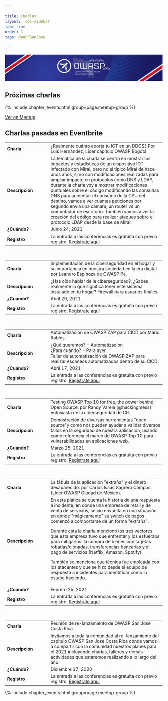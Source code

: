 ```yaml
---

title: Charlas
layout:  col-sidebar
tab: true
order: 1
tags: OWASPSanJose

---
```


<img src="assets/images/owasp_top.jpeg" />

## Próximas charlas

{% include chapter_events.html group=page.meetup-group %}

[Ver en Meetup](https://www.meetup.com/owasp-san-jose-cr/)

## Charlas pasadas en Eventbrite

<table>
  <tbody>
    <tr>
      <td WIDTH="125"><b>Charla</b> </td>
      <td> ¿Realmente cuánto aporta tu IOT en un DDOS? Por Luis Hernández, Líder capítulo OWASP Bogotá.</td>
    </tr>
    <tr>
      <td><b>Descripción</b> </td>
      <td> 
        La temática de la charla se centra en mostrar los impactos y estadísticas de un dispositivo IOT infectado con Mirai, pero no el típico Mirai de hace unos años, si no con modificaciones realizadas para ampliar impacto en protocolos como DNS y LDAP, durante la charla voy a mostrar modificaciones puntuales sobre el código modificando las consultas DNS para aumentar el consumo de la CPU del destino, vamos a ver cuántas peticiones por segundo envía una cámara, un router vs un computador de escritorio. También vamos a ver la creación del código para realizar ataques sobre el protocolo LDAP desde la base de Mirai.
      </td>
    </tr>
    <tr>
      <td><b>¿Cuándo?</b> </td>
      <td>Junio 24, 2021</td>
    </tr>
    <tr>
      <td><b>Registro</b></td>
      <td> La entrada a las conferencias es gratuita con previo registro. <a rel="nofollow" class="external text" href="https://www.meetup.com/owasp-san-jose-cr/events/278911305">Regístrate aquí</a></td>
    </tr>
  </tbody>
</table>
<br/>

<table>
  <tbody>
    <tr>
      <td WIDTH="125"><b>Charla</b> </td>
      <td> Implementación de la ciberseguridad en el hogar y su importancia en nuestra sociedad en la era digital. por Leandro Espinoza de OWASP Pa.</td>
    </tr>
    <tr>
      <td><b>Descripción</b> </td>
      <td> ¿Has oído hablar de la ciberseguridad?, ¿Sabes realmente lo que significa tener este sistema instalado en tu hogar? Firewall para usuarios finales.</td>
    </tr>
    <tr>
      <td><b>¿Cuándo?</b> </td>
      <td>Abril 29, 2021</td>
    </tr>
    <tr>
      <td><b>Registro</b></td>
      <td> La entrada a las conferencias es gratuita con previo registro. <a rel="nofollow" class="external text" href="https://www.eventbrite.com/e/owasp-san-jose-costa-rica-charla-29-de-abril-de-2021-tickets-151002860621">Regístrate aquí</a></td>
    </tr>
  </tbody>
</table>
<br/>

<table>
  <tbody>
    <tr>
      <td WIDTH="125"><b>Charla</b> </td>
      <td>Automatización de OWASP ZAP para CICD por Mario Robles.</td>
    </tr>
    <tr>
      <td><b>Descripción</b> </td>
      <td>¿Qué queremos? - Automatización<br/>
¿Para cuándo? - Para ayer<br/>
Taller de automatización de OWASP ZAP para realizar escaneos automatizados dentro de su CICD.</td>
    </tr>
    <tr>
      <td><b>¿Cuándo?</b> </td>
      <td>Abril 17, 2021</td>
    </tr>
    <tr>
      <td><b>Registro</b></td>
      <td> La entrada a las conferencias es gratuita con previo registro. <a rel="nofollow" class="external text" href="https://www.eventbrite.com/e/owasp-san-jose-costa-rica-taller-17-de-abril-de-2021-tickets-149727002495?aff=ebdsoporgprofile#">Regístrate aquí</a></td>
    </tr>
  </tbody>
</table>
<br/>

<table>
  <tbody>
    <tr>
      <td WIDTH="125"><b>Charla</b> </td>
      <td> Testing OWASP Top 10 for free, the power behind Open Source. por Randy Varela (@hackingmess) entusiasta de la ciberseguridad de CR.</td>
    </tr>
    <tr>
      <td><b>Descripción</b> </td>
      <td>Demostración de diversas herramientas "open-source"y como nos pueden ayudar a validar diversos fallos en la seguridad de nuestra aplicación, usando como referencia el marco de OWASP Top 10 para vulnerabilidades en aplicaciones web.</td>
    </tr>
    <tr>
      <td><b>¿Cuándo?</b> </td>
      <td>Marzo 25, 2021</td>
    </tr>
    <tr>
      <td><b>Registro</b></td>
      <td> La entrada a las conferencias es gratuita con previo registro. <a rel="nofollow" class="external text" href="https://www.eventbrite.com/e/owasp-san-jose-costa-rica-reunion-25-de-marzo-de-2021-tickets-146598410793?aff=ebdsoporgprofile#">Regístrate aquí</a></td>
    </tr>
  </tbody>
</table>
<br/>

<table>
  <tbody>
    <tr>
      <td WIDTH="125"><b>Charla</b> </td>
      <td>La fábula de la aplicación "extraña" y el dinero desaparecido. por Carlos Isaac Sagrero Campos. (Líder OWASP Ciudad de México).</td>
    </tr>
    <tr>
      <td><b>Descripción</b> </td>
      <td>En esta plática se cuenta la historia de una respuesta a incidente, en donde una empresa de retail y de venta de servicios, se vio envuelta en una situación en donde "mágicamente" su switch de pagos comenzó a comportarse de un forma "extraña".

Durante esta la charla menciono los tres vectores que esta empresa tuvo que enfrentar y los esfuerzos para mitigarlos: la compra de bienes con tarjetas robadas/clonadas, transferencias bancarias y el pago de servicios (Netflix, Amazon, Spotify).

También se menciona que técnica fue empleada con los atacantes y que se hizo desde el equipo de respuesta a incidentes para identificar cómo lo estaba haciendo.</td>
    </tr>
    <tr>
      <td><b>¿Cuándo?</b> </td>
      <td>Febrero 25, 2021</td>
    </tr>
    <tr>
      <td><b>Registro</b></td>
      <td> La entrada a las conferencias es gratuita con previo registro. <a rel="nofollow" class="external text" href="https://www.eventbrite.com/e/owasp-san-jose-costa-rica-reunion-25-de-febrero-2021-tickets-142183469585?aff=ebdsoporgprofile#">Regístrate aquí</a></td>
    </tr>
  </tbody>
</table>
<br/>

<table>
  <tbody>
    <tr>
      <td WIDTH="125"><b>Charla</b> </td>
      <td>Reunión de re-lanzamiento de OWASP San Jose Costa Rica.</td>
    </tr>
    <tr>
      <td><b>Descripción</b> </td>
      <td>Invitamos a toda la comunidad al re-lanzamiento del capitulo OWASP San Jose Costa Rica donde vamos a compartir con la comunidad nuestros planes para el 2021 incluyendo charlas, talleres y dem&aacute;s actividades que estaremos realizando a lo largo del año.</td>
    </tr>
    <tr>
      <td><b>¿Cuándo?</b> </td>
      <td>Diciembre 17, 2020</td>
    </tr>
    <tr>
      <td><b>Registro</b></td>
      <td> La entrada a las conferencias es gratuita con previo registro. <a rel="nofollow" class="external text" href="https://www.eventbrite.com/e/owasp-costa-rica-reunion-17-de-dic-2020-tickets-133025393533">Regístrate aquí</a></td>
    </tr>
  </tbody>
</table>

{% include chapter_events.html group=page.meetup-group %}
